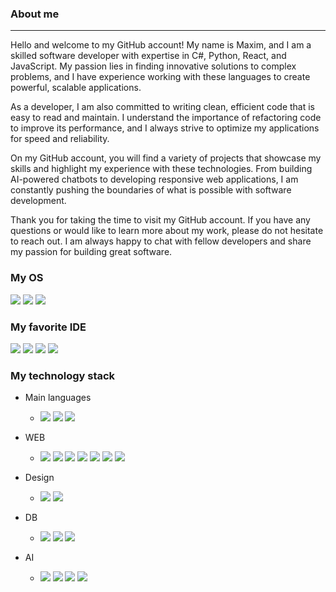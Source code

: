 ### About me
---
Hello and welcome to my GitHub account! My name is Maxim, and I am a skilled software developer with expertise in C#, Python, React, and JavaScript. My passion lies in finding innovative solutions to complex problems, and I have experience working with these languages to create powerful, scalable applications.

As a developer, I am also committed to writing clean, efficient code that is easy to read and maintain. I understand the importance of refactoring code to improve its performance, and I always strive to optimize my applications for speed and reliability.

On my GitHub account, you will find a variety of projects that showcase my skills and highlight my experience with these technologies. From building AI-powered chatbots to developing responsive web applications, I am constantly pushing the boundaries of what is possible with software development.

Thank you for taking the time to visit my GitHub account. If you have any questions or would like to learn more about my work, please do not hesitate to reach out. I am always happy to chat with fellow developers and share my passion for building great software.

### My OS
<img src="https://img.shields.io/badge/mac%20os-323330?style=for-the-badge&logo=apple&logoColor=white"/> <img src="https://img.shields.io/badge/Linux-323330?style=for-the-badge&logo=linux&logoColor=white"/> <img src="https://img.shields.io/badge/Fedora-323330?style=for-the-badge&logo=fedora&logoColor=white"/>

### My favorite IDE
<img src="https://img.shields.io/badge/Colab-323330?style=for-the-badge&logo=googlecolab&color=323330"/> <img src="https://img.shields.io/badge/Jupyter-323330.svg?&style=for-the-badge&logo=Jupyter&logoColor=white"/> <img src="https://img.shields.io/badge/VSCode-323330?style=for-the-badge&logo=visual%20studio%20code&logoColor=white"/> <img src="https://img.shields.io/badge/Visual_Studio-323330?style=for-the-badge&logo=visual%20studio&logoColor=white"/>

### My technology stack

+ Main languages
  + <img src="https://img.shields.io/badge/Python-323330?style=for-the-badge&logo=python&logoColor=blue"/> <img src="https://img.shields.io/badge/C%23-323330?style=for-the-badge&logo=c-sharp&logoColor=white"/> <img src="https://img.shields.io/badge/JavaScript-323330?style=for-the-badge&logo=javascript&logoColor=F7DF1E"/>

+ WEB
  + <img src="https://img.shields.io/badge/HTML5-323330?style=for-the-badge&logo=html5&logoColor=white"/> <img src="https://img.shields.io/badge/CSS3-323330?style=for-the-badge&logo=css&logoColor=white"/> <img src="https://img.shields.io/badge/Sass-323330?style=for-the-badge&logo=sass&logoColor=white"/> <img src="https://img.shields.io/badge/React-323330?style=for-the-badge&logo=react&logoColor=61DAFB"/> <img src="https://img.shields.io/badge/Redux-323330?style=for-the-badge&logo=redux&logoColor=white"/> <img src="https://img.shields.io/badge/Postman-323330?style=for-the-badge&logo=Postman&logoColor=white"/> <img src="https://img.shields.io/badge/ASP.NET-323330?style=for-the-badge&logo=dotnet&logoColor=white"/> 

+ Design
  + <img src="https://img.shields.io/badge/Figma-323330?style=for-the-badge&logo=figma&logoColor=white"/> <img src="https://img.shields.io/badge/Adobe%20Photoshop-323330?style=for-the-badge&logo=Adobe%20Photoshop&logoColor=white"/>

+ DB
  + <img src="https://img.shields.io/badge/MySQL-323330?style=for-the-badge&logo=mysql&logoColor=white"/> <img src="https://img.shields.io/badge/SQLite-323330?style=for-the-badge&logo=sqlite&logoColor=white"/> <img src="https://img.shields.io/badge/MongoDB-323330?style=for-the-badge&logo=mysql&logoColor=white"/>

+ AI
  + <img src="https://img.shields.io/badge/OpenCV-323330?style=for-the-badge&logo=OpenCV&logoColor=white"/> <img src="https://img.shields.io/badge/PyTorch-323330?style=for-the-badge&logo=pytorch&logoColor=white"/> <img src="https://img.shields.io/badge/Numpy-323330?style=for-the-badge&logo=numpy&logoColor=white"/> <img src="https://img.shields.io/badge/Pandas-323330?style=for-the-badge&logo=pandas&logoColor=white"/>


